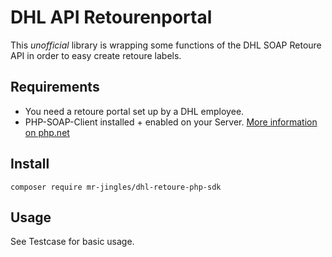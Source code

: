# DHL API Retourenportal

This *unofficial* library is wrapping some functions of the DHL SOAP Retoure API in order to easy create retoure labels.

## Requirements

- You need a retoure portal set up by a DHL employee.
- PHP-SOAP-Client installed + enabled on your Server. [More information on php.net](http://php.net/manual/en/soap.setup.php)

## Install

```
composer require mr-jingles/dhl-retoure-php-sdk
```

## Usage

See Testcase for basic usage. 
